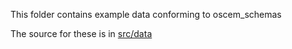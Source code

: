 
This folder contains example data conforming to oscem_schemas

The source for these is in [src/data](../src/data/examples)